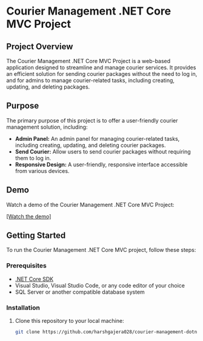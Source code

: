 # Courier Management .NET Core MVC Project

## Project Overview

The Courier Management .NET Core MVC Project is a web-based application designed to streamline and manage courier services. It provides an efficient solution for sending courier packages without the need to log in, and for admins to manage courier-related tasks, including creating, updating, and deleting packages.

## Purpose

The primary purpose of this project is to offer a user-friendly courier management solution, including:

- **Admin Panel:** An admin panel for managing courier-related tasks, including creating, updating, and deleting courier packages.
- **Send Courier:** Allow users to send courier packages without requiring them to log in.
- **Responsive Design:** A user-friendly, responsive interface accessible from various devices.

## Demo

Watch a demo of the Courier Management .NET Core MVC Project:

[[Watch the demo]](https://drive.google.com/file/d/1GkaRFNRNVvuUl0ZQFpVbtPTlcGobfHVY/view?usp=drive_link)

## Getting Started

To run the Courier Management .NET Core MVC project, follow these steps:

### Prerequisites

- [.NET Core SDK](https://dotnet.microsoft.com/download)
- Visual Studio, Visual Studio Code, or any code editor of your choice
- SQL Server or another compatible database system

### Installation

1. Clone this repository to your local machine:

   ```bash
   git clone https://github.com/harshgajera028/courier-management-dotnet.git

